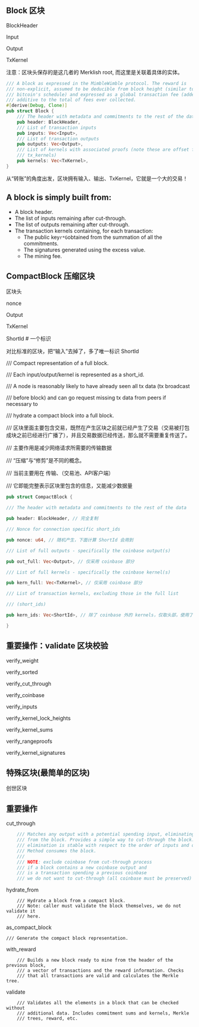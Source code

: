## **Block** 区块

BlockHeader

Input

Output

TxKernel

注意：区块头保存的是这几者的 Merklish root, 而这里是关联着具体的实体。

```rust
/// A block as expressed in the MimbleWimble protocol. The reward is
/// non-explicit, assumed to be deducible from block height (similar to
/// bitcoin's schedule) and expressed as a global transaction fee (added v.H),
/// additive to the total of fees ever collected.
#[derive(Debug, Clone)]
pub struct Block {
    /// The header with metadata and commitments to the rest of the data
    pub header: BlockHeader,
    /// List of transaction inputs
    pub inputs: Vec<Input>,
    /// List of transaction outputs
    pub outputs: Vec<Output>,
    /// List of kernels with associated proofs (note these are offset from
    /// tx_kernels)
    pub kernels: Vec<TxKernel>,
}
```

从“转账”的角度出发，区块拥有输入、输出、TxKernel，它就是一个大的交易！

## A block is simply built from:

* A block header.
* The list of inputs remaining after cut-through.
* The list of outputs remaining after cut-through.
* The transaction kernels containing, for each transaction:
  * The public key`r*G`obtained from the summation of all the commitments.
  * The signatures generated using the excess value.
  * The mining fee.

## **CompactBlock** 压缩区块

区块头

nonce

Output

TxKernel

ShortId \# 一个标识

对比标准的区块，把“输入”去掉了，多了唯一标识 ShortId

/// Compact representation of a full block.

/// Each input/output/kernel is represented as a short\_id.

/// A node is reasonably likely to have already seen all tx data \(tx broadcast

/// before block\) and can go request missing tx data from peers if necessary to

/// hydrate a compact block into a full block.

/// 区块里面主要包含交易，既然在产生区块之前就已经产生了交易（交易被打包成块之前已经进行广播了），并且交易数据已经传送，那么就不需要重复传送了。

/// 主要作用是减少网络请求所需要的传输数据

/// “压缩”与“修剪”是不同的概念。

/// 当前主要用在 传输、（交易池、API客户端）

/// 它即能完整表示区块里包含的信息，又能减少数据量

```rust
pub struct CompactBlock {

/// The header with metadata and commitments to the rest of the data

pub header: BlockHeader, // 完全复制

/// Nonce for connection specific short_ids

pub nonce: u64, // 随机产生，下面计算 ShortId 会用到

/// List of full outputs - specifically the coinbase output(s)

pub out_full: Vec<Output>, // 仅采用 coinbase 部分

/// List of full kernels - specifically the coinbase kernel(s)

pub kern_full: Vec<TxKernel>, // 仅采用 coinbase 部分

/// List of transaction kernels, excluding those in the full list

/// (short_ids)

pub kern_ids: Vec<ShortId>, // 除了 coinbase 外的 kernels，仅取头部，使用了上面的 nonce 进行哈希处理

}
```

## 重要操作：validate 区块校验

verify\_weight

verify\_sorted

verify\_cut\_through

verify\_coinbase

verify\_inputs

verify\_kernel\_lock\_heights

verify\_kernel\_sums

verify\_rangeproofs

verify\_kernel\_signatures

## 特殊区块\(最简单的区块\)

创世区块

## 重要操作

cut\_through

```rust
    /// Matches any output with a potential spending input, eliminating them
    /// from the block. Provides a simple way to cut-through the block. The
    /// elimination is stable with respect to the order of inputs and outputs.
    /// Method consumes the block.
    ///
    /// NOTE: exclude coinbase from cut-through process
    /// if a block contains a new coinbase output and
    /// is a transaction spending a previous coinbase
    /// we do not want to cut-through (all coinbase must be preserved)
```

hydrate\_from

```
    /// Hydrate a block from a compact block.
    /// Note: caller must validate the block themselves, we do not validate it
    /// here.
```

as\_compact\_block

```
/// Generate the compact block representation.
```

with\_reward

```
    /// Builds a new block ready to mine from the header of the previous block,
    /// a vector of transactions and the reward information. Checks
    /// that all transactions are valid and calculates the Merkle tree.
```

validate

```
    /// Validates all the elements in a block that can be checked without
    /// additional data. Includes commitment sums and kernels, Merkle
    /// trees, reward, etc.
```



